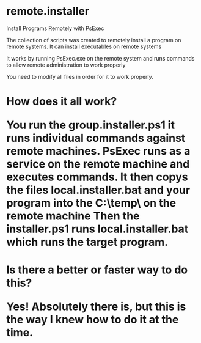 # remote.installer
Install Programs Remotely with PsExec


The collection of scripts was created to remotely install a program on remote systems.
It can install executables on remote systems

It works by running PsExec.exe on the remote system and runs commands to allow remote
administration to work properly

You need to modify all files in order for it to work properly.


<H1>How does it all work?
  
You run the group.installer.ps1 it runs individual commands against remote machines.
PsExec runs as a service on the remote machine and executes commands.
It then copys the files local.installer.bat and your program into the C:\temp\ on the remote machine
Then the installer.ps1 runs local.installer.bat which runs the target program.

<H1>Is there a better or faster way to do this?
  
Yes! Absolutely there is, but this is the way I knew how to do it at the time.
